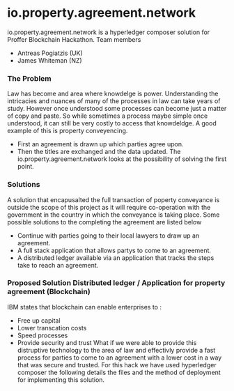 # io.property.agreement.network
io.property.agreement.network is a hyperledger composer solution for Proffer Blockchain Hackathon.
Team members 
* Antreas Pogiatzis (UK)
* James Whiteman (NZ)

### The Problem 
Law has become and area where knowdelge is power. Understanding the intricacies and nuances of many of the processes in law can take years of study. However once understood some processes can become just a matter of copy and paste. So while sometimes a process maybe simple once understood, it can still be very costly to access that knowdeldge. 
A good example of this is property conveyencing. 
* First an agreement is drawn up which parties agree upon. 
* Then the titles are exchanged and the data updated.
The io.property.agreement.network looks at the possibility of solving the first point. 

### Solutions 
A solution that encapusalted the full transaction of poperty conveyance is outside the scope of this project as it will require co-operation with the government in the country in which the conveyance is taking place.
Some possible solutions to the completing the agreement are listed below 
* Continue with parties going to their local lawyers to draw up an agreement. 
* A full stack application that allows partys to come to an agreement.
* A distributed ledger available via an application that tracks the steps take to reach an agreement.

### Proposed Solution Distributed ledger / Application for property agreement (Blockchain)
IBM states that blockchain can enable enterprises to :
* Free up capital
* Lower transcation costs
* Speed processes
* Provide security and trust
What if we were able to provide this distruptive technology to the area of law and effectivly provide a fast process for parties to come to an agreement with a lower cost in a way that was secure and trusted.
For this hack we have used hyperledger composer the following details the files and the method of deployment for implementing this solution. 



